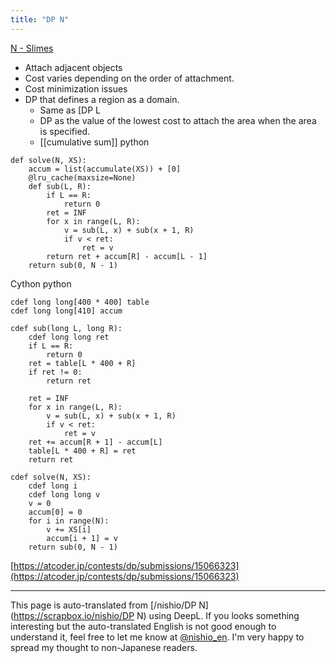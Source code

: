 ```yaml
---
title: "DP N"
---
```


[N - Slimes](https://atcoder.jp/contests/dp/tasks/dp_n)
- Attach adjacent objects
- Cost varies depending on the order of attachment.
- Cost minimization issues
- DP that defines a region as a domain.
    - Same as [DP L
    - DP as the value of the lowest cost to attach the area when the area is specified.
    - [[cumulative sum]]
python

```
def solve(N, XS):
    accum = list(accumulate(XS)) + [0]
    @lru_cache(maxsize=None)
    def sub(L, R):
        if L == R:
            return 0
        ret = INF
        for x in range(L, R):
            v = sub(L, x) + sub(x + 1, R)
            if v < ret:
                ret = v
        return ret + accum[R] - accum[L - 1]
    return sub(0, N - 1)
```


Cython
python

```
cdef long long[400 * 400] table
cdef long long[410] accum

cdef sub(long L, long R):
    cdef long long ret
    if L == R:
        return 0
    ret = table[L * 400 + R]
    if ret != 0:
        return ret

    ret = INF
    for x in range(L, R):
        v = sub(L, x) + sub(x + 1, R)
        if v < ret:
            ret = v
    ret += accum[R + 1] - accum[L]
    table[L * 400 + R] = ret
    return ret

cdef solve(N, XS):
    cdef long i
    cdef long long v
    v = 0
    accum[0] = 0
    for i in range(N):
        v += XS[i]
        accum[i + 1] = v
    return sub(0, N - 1)
```

[https://atcoder.jp/contests/dp/submissions/15066323](https://atcoder.jp/contests/dp/submissions/15066323)

---
This page is auto-translated from [/nishio/DP N](https://scrapbox.io/nishio/DP N) using DeepL. If you looks something interesting but the auto-translated English is not good enough to understand it, feel free to let me know at [@nishio_en](https://twitter.com/nishio_en). I'm very happy to spread my thought to non-Japanese readers.